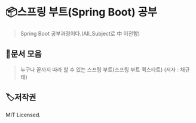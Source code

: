 # 📦스프링 부트(Spring Boot) 공부

> Spring Boot 공부과정이다.(All_Subject로 中 이전함)



## 🥳문서 모음
> 누구나 끝까지 따라 할 수 있는 스프링 부트(스프링 부트 퀵스타트) (저자 : 채규태)







## 🏷저작권

MIT Licensed.
